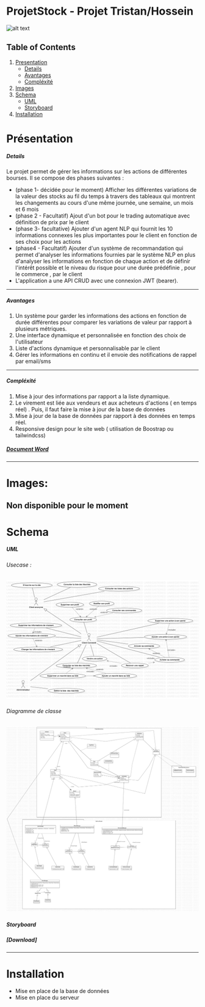 # ProjetStock  - Projet Tristan/Hossein

![alt text](https://comparebrokers.co/img/ai-trader.jpg)
## Table of Contents
1. [Presentation](#Présentation)
    -  [Details](#Details)
    -  [Avantages](#Avantages)
    -  [Compléxité](#Compléxité)
2. [Images](#Images)
3. [Schema](#Schema)
    -  [UML](#Details)
    -  [Storyboard](#Storyboard)
4. [Installation](#Installation )


# Présentation

##### Details
Le projet permet de gérer les informations sur les actions de différentes bourses.
Il se compose des phases suivantes :
- (phase 1- décidée pour le moment)
Afficher les différentes variations de la valeur des stocks au fil du temps à travers des tableaux qui montrent les changements au cours d'une même journée, une semaine, un mois et 6 mois
- (phase 2 - Facultatif) Ajout d'un bot pour le trading automatique avec définition de prix par le client
- (phase 3- facultative) Ajouter d'un agent NLP qui fournit les 10 informations connexes les plus importantes pour le client en fonction de ses choix pour les actions
- (phase4 - Facultatif) Ajouter d'un système de recommandation qui permet d'analyser les informations fournies par le système NLP en plus d'analyser les informations en fonction de chaque action et de définir l'intérêt possible et le niveau du risque pour une durée prédéfinie , pour le commerce , par le client
- L'application a une API CRUD avec une connexion JWT (bearer).


------------


#####  Avantages
1. Un système pour garder les informations des actions en fonction de durée différentes pour comparer les variations de valeur par rapport à plusieurs métriques.
2. Une interface dynamique et personnalisée en fonction des choix de l'utilisateur
3. Liste d'actions dynamique et personnalisable par le client
4. Gérer les informations en continu et il envoie des notifications  de rappel par email/sms

------------


##### Compléxité
1. Mise à jour des informations par rapport a la liste dynamique.
2. Le virement est liée aux vendeurs et aux acheteurs d'actions ( en temps réel) . Puis, il faut faire la mise à jour de la base de données
3. Mise à jour de la base de données par rapport à des données en temps réel.
4. Responsive design pour le site web ( utilisation de Boostrap ou tailwindcss)


##### [Document Word](https://view.officeapps.live.com/op/view.aspx?src=https%3A%2F%2Fraw.githubusercontent.com%2FPOEC-DOTNET-CLERMONT-2022%2FProjetStock%2Fmain%2FDocuments%2Fprojet%2520POEC%2520-%2520logiciel%2520vente%2520ou%2520achat%2520action.odt&wdOrigin=BROWSELINK)
------------

# Images:
Non disponible pour le moment
------------
# Schema

##### UML
###### Usecase :
![alt text](https://raw.githubusercontent.com/POEC-DOTNET-CLERMONT-2022/ProjetStock/main/Documents/UML/Use_Case_Stock_Projet.jpg)

###### Diagramme de classe
![alt text](https://raw.githubusercontent.com/POEC-DOTNET-CLERMONT-2022/ProjetStock/main/Documents/UML/Diagram_Stock_Projet.jpg)
------------
##### Storyboard
##### [Download]
------------
# Installation
 - Mise en place de la base de données
 - Mise en place du serveur 
